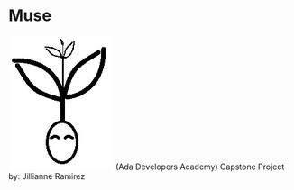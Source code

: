 # Muse 

![Muse Logo](https://raw.githubusercontent.com/jillirami/Muse/master/MuseIcon.jpg)
(Ada Developers Academy) Capstone Project by: Jillianne Ramirez
